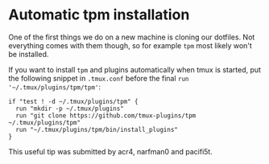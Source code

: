 # Automatic tpm installation

One of the first things we do on a new machine is cloning our dotfiles. Not everything comes with them though, so for example `tpm` most likely won't be installed.

If you want to install `tpm` and plugins automatically when tmux is started, put the following snippet in `.tmux.conf` before the final `run '~/.tmux/plugins/tpm/tpm'`:

```
if "test ! -d ~/.tmux/plugins/tpm" {
  run "mkdir -p ~/.tmux/plugins"
  run "git clone https://github.com/tmux-plugins/tpm ~/.tmux/plugins/tpm"
  run "~/.tmux/plugins/tpm/bin/install_plugins"
}
```

This useful tip was submitted by acr4, narfman0 and pacifi5t.
